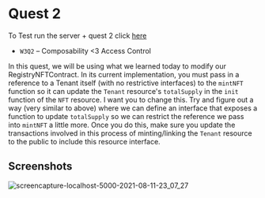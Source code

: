 # Quest 2

To Test run the server + quest 2 click [here](https://github.com/gelicamarie/fast-floward-registry-demo)

- `W3Q2` – Composability <3 Access Control

In this quest, we will be using what we learned today to modify our RegistryNFTContract. In its current implementation, you must pass in a reference to a Tenant itself (with no restrictive interfaces) to the `mintNFT` function so it can update the `Tenant` resource's `totalSupply` in the `init` function of the `NFT` resource. I want you to change this. Try and figure out a way (very similar to above) where we can define an interface that exposes a function to update `totalSupply` so we can restrict the reference we pass into `mintNFT` a little more. Once you do this, make sure you update the transactions involved in this process of minting/linking the `Tenant` resource to the public to include this resource interface.

## Screenshots

![screencapture-localhost-5000-2021-08-11-23_07_27](https://user-images.githubusercontent.com/66178381/129133039-ec8c8b4c-6fee-4d46-a8b6-874942edfc12.png)
